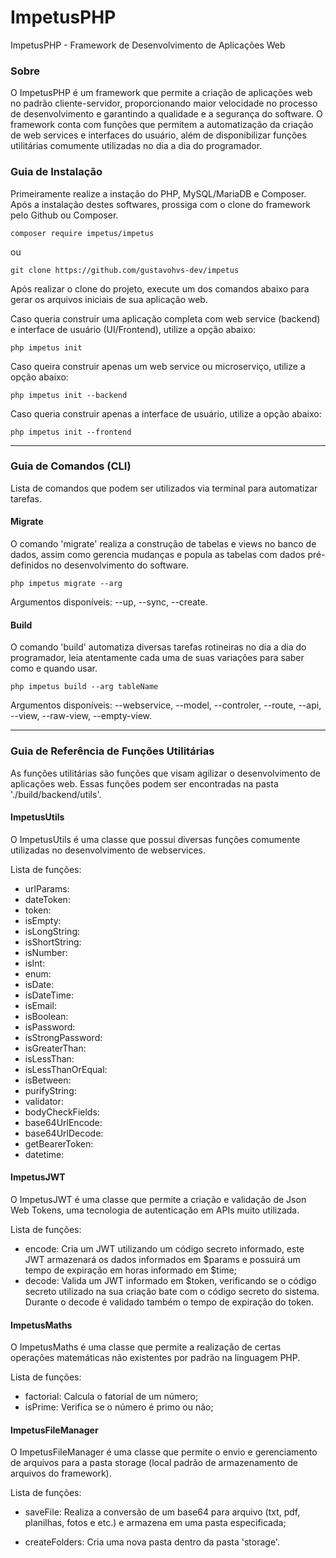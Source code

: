 # ImpetusPHP
ImpetusPHP - Framework de Desenvolvimento de Aplicações Web

### Sobre
O ImpetusPHP é um framework que permite a criação de aplicações web no padrão cliente-servidor, proporcionando maior velocidade no processo de desenvolvimento e garantindo a qualidade e a segurança do software. O framework conta com funções que permitem a automatização da criação de web services e interfaces do usuário, além de disponibilizar funções utilitárias comumente utilizadas no dia a dia do programador.

### Guia de Instalação
Primeiramente realize a instação do PHP, MySQL/MariaDB e Composer. Após a instalação destes softwares, prossiga com o clone do framework pelo Github ou Composer.

```shell
composer require impetus/impetus
```
ou

```shell
git clone https://github.com/gustavohvs-dev/impetus
```

Após realizar o clone do projeto, execute um dos comandos abaixo para gerar os arquivos iniciais de sua aplicação web.

Caso queria construir uma aplicação completa com web service (backend) e interface de usuário (UI/Frontend), utilize a opção abaixo:

```shell
php impetus init
```
Caso queira construir apenas um web service ou microserviço, utilize a opção abaixo:

```shell
php impetus init --backend
```
Caso queria construir apenas a interface de usuário, utilize a opção abaixo:

```shell
php impetus init --frontend
```

<hr>

### Guia de Comandos (CLI)

Lista de comandos que podem ser utilizados via terminal para automatizar tarefas.

#### Migrate

O comando 'migrate' realiza a construção de tabelas e views no banco de dados, assim como gerencia mudanças e popula as tabelas com dados pré-definidos no desenvolvimento do software.

```shell
php impetus migrate --arg
```
Argumentos disponíveis: --up, --sync, --create.

#### Build

O comando 'build' automatiza diversas tarefas rotineiras no dia a dia do programador, leia atentamente cada uma de suas variações para saber como e quando usar.

```shell
php impetus build --arg tableName
```

Argumentos disponíveis: --webservice, --model, --controler, --route, --api, --view, --raw-view, --empty-view.

<hr>

### Guia de Referência de Funções Utilitárias

As funções utilitárias são funções que visam agilizar o desenvolvimento de aplicações web. Essas funções podem ser encontradas na pasta './build/backend/utils'. 

#### ImpetusUtils

O ImpetusUtils é uma classe que possui diversas funções comumente utilizadas no desenvolvimento de webservices.

Lista de funções:

- urlParams:
- dateToken:
- token:
- isEmpty:
- isLongString:
- isShortString:
- isNumber:
- isInt:
- enum:
- isDate:
- isDateTime:
- isEmail:
- isBoolean:
- isPassword:
- isStrongPassword:
- isGreaterThan:
- isLessThan:
- isLessThanOrEqual:
- isBetween:
- purifyString:
- validator:
- bodyCheckFields:
- base64UrlEncode:
- base64UrlDecode:
- getBearerToken:
- datetime:

#### ImpetusJWT

O ImpetusJWT é uma classe que permite a criação e validação de Json Web Tokens, uma tecnologia de autenticação em APIs muito utilizada.

Lista de funções:

- encode: Cria um JWT utilizando um código secreto informado, este JWT armazenará os dados informados em $params e possuirá um tempo de expiração em horas informado em $time;
- decode: Valida um JWT informado em $token, verificando se o código secreto utilizado na sua criação bate com o código secreto do sistema. Durante o decode é validado também o tempo de expiração do token.

#### ImpetusMaths

O ImpetusMaths é uma classe que permite a realização de certas operações matemáticas não existentes por padrão na linguagem PHP.

Lista de funções:

- factorial: Calcula o fatorial de um número;
- isPrime: Verifica se o número é primo ou não;

#### ImpetusFileManager

O ImpetusFileManager é uma classe que permite o envio e gerenciamento de arquivos para a pasta storage (local padrão de armazenamento de arquivos do framework).

Lista de funções:

- saveFile: Realiza a conversão de um base64 para arquivo (txt, pdf, planilhas, fotos e etc.) e armazena em uma pasta especificada;

- createFolders: Cria uma nova pasta dentro da pasta 'storage'.